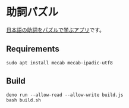 # 助詞パズル

[日本語の助詞をパズルで学ぶアプリ](https://marmooo.github.io/pppp-ja/)です。

## Requirements

```
sudo apt install mecab mecab-ipadic-utf8
```

## Build

```
deno run --allow-read --allow-write build.js
bash build.sh
```
